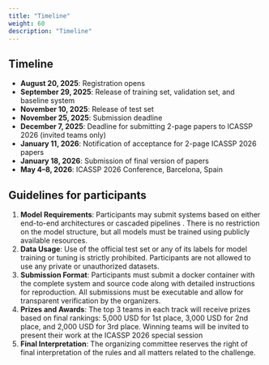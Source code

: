 ```yaml
---
title: "Timeline"
weight: 60
description: "Timeline"
---
```


## Timeline

- **August 20, 2025**: Registration opens
- **September 29, 2025**: Release of training set, validation set, and baseline system
- **November 10, 2025**: Release of test set
- **November 25, 2025**: Submission deadline
- **December 7, 2025**: Deadline for submitting 2-page papers to ICASSP 2026 (invited teams only)
- **January 11, 2026**: Notification of acceptance for 2-page ICASSP 2026 papers
- **January 18, 2026**: Submission of final version of papers
- **May 4–8, 2026**: ICASSP 2026 Conference, Barcelona, Spain


## Guidelines for participants
1. **Model Requirements**: Participants may submit systems based on either end-to-end architectures or cascaded pipelines . There is no restriction on the model structure, but all models must be trained using publicly available resources.
2. **Data Usage**: Use of the official test set or any of its labels for model training or tuning is strictly prohibited. Participants are not allowed to use any private or unauthorized datasets.
3. **Submission Format**: Participants must submit a docker container with the complete system and source code along with detailed instructions for reproduction. All submissions must be executable and allow for transparent verification by the organizers.
4. **Prizes and Awards**: The top 3 teams in each track will receive prizes based on final rankings: 5,000 USD for 1st place, 3,000 USD for 2nd place, and 2,000 USD for 3rd place. Winning teams will be invited to present their work at the ICASSP 2026 special session
5. **Final Interpretation**: The organizing committee reserves the right of final interpretation of the rules and all matters related to the challenge.
